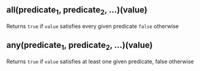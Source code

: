 ## all(predicate<sub>1</sub>, predicate<sub>2</sub>, ...)(value)

Returns ``true`` if ``value`` satisfies every given predicate
``false`` otherwise

## any(predicate<sub>1</sub>, predicate<sub>2</sub>, ...)(value)

Returns ``true`` if ``value`` satisfies at least one
given predicate, false otherwise
